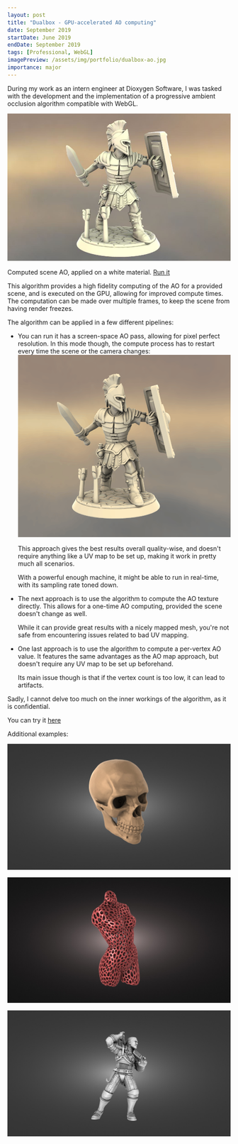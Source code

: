 ```yaml
---
layout: post
title: "Dualbox - GPU-accelerated AO computing"
date: September 2019
startDate: June 2019
endDate: September 2019
tags: [Professional, WebGL]
imagePreview: /assets/img/portfolio/dualbox-ao.jpg
importance: major
---
```


During my work as an intern engineer at Dioxygen Software, I was tasked with the 
development and the implementation of a progressive ambient occlusion algorithm 
compatible with WebGL.

![Progressive AO preview](/assets/img/portfolio/dualbox-ao.jpg)
<p class="font-italic text-center">
  Computed scene AO, applied on a white material. 
  <a href="https://dualbox.com/apps/environment-shadows/dev">Run it</a>
</p>

This algorithm provides a high fidelity computing of the AO for a provided scene, and
is executed on the GPU, allowing for improved compute times.
The computation can be made over multiple frames, to keep the scene from having render
freezes.

The algorithm can be applied in a few different pipelines:

- You can run it has a screen-space AO pass, allowing for pixel perfect 
  resolution. In this mode though, the compute process has to restart every time the
  scene or the camera changes:
  ![Update demo](/assets/img/portfolio/dualbox-ao-ss-update.gif)
  
  This approach gives the best results overall quality-wise, and doesn't require 
  anything like a UV map to be set up, making it work in pretty much all scenarios.
  
  With a powerful enough machine, it might be able to run in real-time, with its 
  sampling rate toned down. 
  
- The next approach is to use the algorithm to compute the AO texture directly. This
  allows for a one-time AO computing, provided the scene doesn't change as well. 
  
  While it can provide great results with a nicely mapped mesh, you're not safe from 
  encountering issues related to bad UV mapping.
  
- One last approach is to use the algorithm to compute a per-vertex AO value. It 
  features the same advantages as the AO map approach, but doesn't require any UV map
  to be set up beforehand. 
  
  Its main issue though is that if the vertex count is too low, it can lead to 
  artifacts.
  
Sadly, I cannot delve too much on the inner workings of the algorithm, as it is 
confidential.

You can try it [here](https://stl-viewer.dualbox.com/)

<p class="font-italic mt-5">Additional examples:</p>

![Skull example](/assets/img/portfolio/dualbox-ao/skull.jpg)

![Voronoi woman example](/assets/img/portfolio/dualbox-ao/voronoi.jpg)

![Witcher example](/assets/img/portfolio/dualbox-ao/witcher.jpg)
